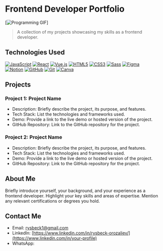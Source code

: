 # Frontend Developer Portfolio

[![Programming GIF]([https://your-gif-url.gif](https://media.giphy.com/media/iIqmM5tTjmpOB9mpbn/giphy.gif))]

> A collection of my projects showcasing my skills as a frontend developer.

## Technologies Used

[![JavaScript](https://cdn.iconscout.com/icon/free/png-64/javascript-2752148-2284965.png)](https://developer.mozilla.org/en-US/docs/Web/JavaScript)
[![React](https://cdn.iconscout.com/icon/free/png-64/react-4-1175110.png)](https://reactjs.org/)
[![Vue.js](https://cdn.iconscout.com/icon/free/png-64/vue-282497.png)](https://vuejs.org/)
[![HTML5](https://cdn.iconscout.com/icon/free/png-64/html-2752151-2284975.png)](https://developer.mozilla.org/en-US/docs/Web/HTML)
[![CSS3](https://cdn.iconscout.com/icon/free/png-64/css-2752157-2284967.png)](https://developer.mozilla.org/en-US/docs/Web/CSS)
[![Sass](https://cdn.iconscout.com/icon/free/png-64/sass-2752070-2284963.png)](https://sass-lang.com/)
[![Figma](https://cdn.iconscout.com/icon/free/png-64/figma-2752180-2284977.png)](https://www.figma.com/)
[![Notion](https://cdn.iconscout.com/icon/free/png-64/notion-3522157-2944796.png)](https://www.notion.so/)
[![GitHub](https://cdn.iconscout.com/icon/free/png-64/github-2752247-2284985.png)](https://github.com/)
[![Git](https://cdn.iconscout.com/icon/free/png-64/git-2752243-2284982.png)](https://git-scm.com/)
[![Canva](https://cdn.iconscout.com/icon/free/png-64/canva-2752071-2284971.png)](https://www.canva.com/)


## Projects

### Project 1: Project Name

- Description: Briefly describe the project, its purpose, and features.
- Tech Stack: List the technologies and frameworks used.
- Demo: Provide a link to the live demo or hosted version of the project.
- GitHub Repository: Link to the GitHub repository for the project.

### Project 2: Project Name

- Description: Briefly describe the project, its purpose, and features.
- Tech Stack: List the technologies and frameworks used.
- Demo: Provide a link to the live demo or hosted version of the project.
- GitHub Repository: Link to the GitHub repository for the project.

## About Me

Briefly introduce yourself, your background, and your experience as a frontend developer. Highlight your key skills and areas of expertise. Mention any relevant certifications or degrees you hold.

## Contact Me

- Email: [rysbeck1@gmail.com](mailto:your-email@example.com)
- LinkedIn: [https://www.linkedin.com/in/rysbeck-orozaliev/](https://www.linkedin.com/in/your-profile)
- WhatsApp:

